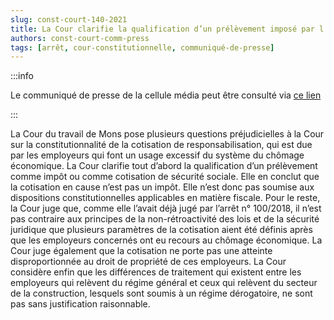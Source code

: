 ```yaml
---   
slug: const-court-140-2021
title: La Cour clarifie la qualification d’un prélèvement imposé par l’autorité comme impôt ou comme cotisation de sécurité sociale
authors: const-court-comm-press
tags: [arrêt, cour-constitutionnelle, communiqué-de-presse]
---
```


:::info

Le communiqué de presse de la cellule média peut être consulté via [ce lien](https://www.const-court.be/public/f/2021/2021-140f-info.pdf) 

:::

La Cour du travail de Mons pose plusieurs questions préjudicielles à la Cour sur la constitutionnalité de la cotisation de responsabilisation, qui est due par les employeurs qui font un usage excessif du système du chômage économique.La Cour clarifie tout d’abord la qualification d’un prélèvement comme impôt ou comme cotisation de sécurité sociale. Elle en conclut que la cotisation en cause n’est pas un impôt. Elle n’est donc pas soumise aux dispositions constitutionnelles applicables en matière fiscale.Pour le reste, la Cour juge que, comme elle l’avait déjà jugé par l’arrêt n° 100/2018, il n’est pas contraire aux principes de la non-rétroactivité des lois et de la sécurité juridique que plusieurs paramètres de la cotisation aient été définis après que les employeurs concernés ont eu recours au chômage économique. La Cour juge également que la cotisation ne porte pas une atteinte disproportionnée au droit de propriété de ces employeurs.La Cour considère enfin que les différences de traitement qui existent entre les employeurs qui relèvent du régime général et ceux qui relèvent du secteur de la construction, lesquels sont soumis à un régime dérogatoire, ne sont pas sans justification raisonnable.

